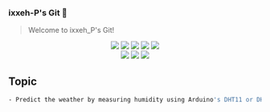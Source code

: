 ### ixxeh-P's Git 🤭
> Welcome to ixxeh_P's Git!

<div align="center">
   <img src="https://img.shields.io/badge/Visual Studio Code-007ACC?style=flat&logo=visualstudiocode&logoColor=white"/>
   <img src="https://img.shields.io/badge/C++-00599C?style=flat&logo=cplusplus&logoColor=white"/> 
   <img src="https://img.shields.io/badge/Cisco-1BA0D7?style=flat&logo=cisco&logoColor=white"/>
   <img src="https://img.shields.io/badge/debian-A81D33?style=flat&logo=debian&logoColor=white"/>
   <img src="https://img.shields.io/badge/Windows 11-0078D4?style=flat&logo=windows11&logoColor=white"/>
</div>
<div align="center">
   <img src="https://img.shields.io/badge/X-000000?style=flat&logo=x&logoColor=white"/>
   <img src="https://img.shields.io/badge/AfterEffects-9999FF?style=flat&logo=adobeaftereffects&logoColor=white"/>
   <img src="https://img.shields.io/badge/SamsungSDS-1428A0?style=flat&logo=samsung&logoColor=white"/>
</div>

## Topic
```sh
- Predict the weather by measuring humidity using Arduino's DHT11 or DHT22 sensor and atmospheric pressure using BMP180 or BMP280.
```
